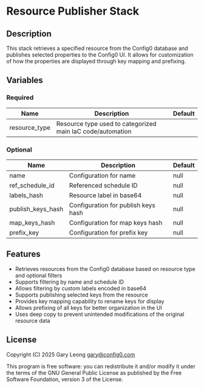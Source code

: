 # Resource Publisher Stack

## Description

This stack retrieves a specified resource from the Config0 database and publishes selected properties to the Config0 UI. It allows for customization of how the properties are displayed through key mapping and prefixing.

## Variables

### Required

| Name | Description | Default |
|------|-------------|---------|
| resource_type | Resource type used to categorized main IaC code/automation |  |

### Optional

| Name | Description | Default |
|------|-------------|---------|
| name | Configuration for name | null |
| ref_schedule_id | Referenced schedule ID | null |
| labels_hash | Resource label in base64 | null |
| publish_keys_hash | Configuration for publish keys hash | null |
| map_keys_hash | Configuration for map keys hash | null |
| prefix_key | Configuration for prefix key | null |

## Features

- Retrieves resources from the Config0 database based on resource type and optional filters
- Supports filtering by name and schedule ID
- Allows filtering by custom labels encoded in base64
- Supports publishing selected keys from the resource
- Provides key mapping capability to rename keys for display
- Allows prefixing of all keys for better organization in the UI
- Uses deep copy to prevent unintended modifications of the original resource data

## License

Copyright (C) 2025 Gary Leong <gary@config0.com>

This program is free software: you can redistribute it and/or modify
it under the terms of the GNU General Public License as published by
the Free Software Foundation, version 3 of the License.